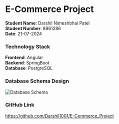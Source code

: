 # E-Commerce Project

**Student Name**: Darshil Nimeshbhai Patel  
**Student Number**: 8961286  
**Date**: 21-07-2024

### Technology Stack

**Frontend**: Angular  
**Backend**: SpringBoot  
**Database**: PostgreSQL

### Database Schema Design

![Database Schema](https://github.com/user-attachments/assets/9318677a-5911-4318-83fd-1518a00171b5)

### GitHub Link
https://github.com/Darshil1001/E-Commerce_Project

